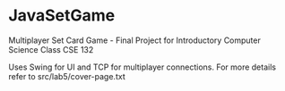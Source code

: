 # JavaSetGame
Multiplayer Set Card Game - Final Project for Introductory Computer Science Class CSE 132

Uses Swing for UI and TCP for multiplayer connections.  For more details refer to src/lab5/cover-page.txt
